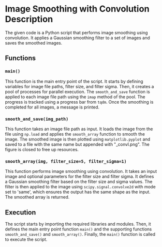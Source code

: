 # Image Smoothing with Convolution Description

The given code is a Python script that performs image smoothing using convolution. It applies a Gaussian smoothing filter to a set of images and saves the smoothed images.

## Functions

### `main()`
This function is the main entry point of the script. It starts by defining variables for image file paths, filter size, and filter sigma. Then, it creates a pool of processes for parallel execution. The `smooth_and_save` function is applied to each image file path using the `imap` method of the pool. The progress is tracked using a progress bar from `tqdm`. Once the smoothing is completed for all images, a message is printed.

### `smooth_and_save(img_path)`
This function takes an image file path as input. It loads the image from the file using `np.load` and applies the `smooth_array` function to smooth the image. The smoothed image is then plotted using `matplotlib.pyplot` and saved to a file with the same name but appended with "_convl.png". The figure is closed to free up resources.

### `smooth_array(img, filter_size=5, filter_sigma=1)`
This function performs image smoothing using convolution. It takes an input image and optional parameters for the filter size and filter sigma. It defines a Gaussian smoothing filter based on the filter size and sigma values. The filter is then applied to the image using `scipy.signal.convolve2d` with mode set to 'same', which ensures the output has the same shape as the input. The smoothed array is returned.

## Execution
The script starts by importing the required libraries and modules. Then, it defines the main entry point function `main()` and the supporting functions `smooth_and_save()` and `smooth_array()`. Finally, the `main()` function is called to execute the script.
